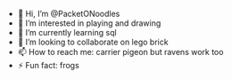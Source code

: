- 👋 Hi, I’m @PacketONoodles
- 👀 I’m interested in playing and drawing
- 🌱 I’m currently learning sql
- 💞️ I’m looking to collaborate on lego brick
- 📫 How to reach me: carrier pigeon but ravens work too
- ⚡ Fun fact: frogs

<!---
PacketONoodles/PacketONoodles is a ✨ special ✨ repository because its `README.md` (this file) appears on your GitHub profile.
You can click the Preview link to take a look at your changes.
--->
